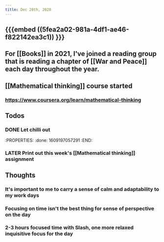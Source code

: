 ```yaml
---
title: Dec 28th, 2020
---
```


## {{{embed ((5fea2a02-981a-4df1-ae46-f822142ea3c1)) }}}
## For [[Books]] in 2021, I've joined a reading group that is reading a chapter of [[War and Peace]] each day throughout the year.
## [[Mathematical thinking]] course started
### https://www.coursera.org/learn/mathematical-thinking
## Todos
### DONE Let chilli out
:PROPERTIES:
:done: 1609197057291
:END:
### LATER Print out this week's [[Mathematical thinking]] assignment
## Thoughts
### It's important to me to carry a sense of calm and adaptability to my work days
### Focusing on time isn't the best thing for sense of perspective on the day
### 2-3 hours focused time with Slash, one more relaxed inquisitive focus for the day
